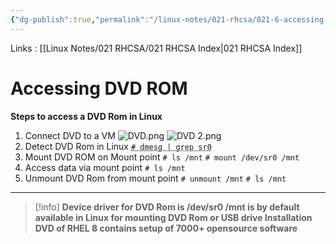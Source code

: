 ```yaml
---
{"dg-publish":true,"permalink":"/linux-notes/021-rhcsa/021-6-accessing-dvd-rom/021-6-1-accessing-dvd-rom/"}
---
```


Links : [[Linux Notes/021 RHCSA/021 RHCSA Index\|021 RHCSA Index]]

# Accessing DVD ROM

**Steps to access a DVD Rom in Linux**

1. Connect DVD to a VM
	![DVD.png](/img/user/Linux%20Notes/assets/DVD.png)
	![DVD 2.png](/img/user/Linux%20Notes/assets/DVD%202.png)
1. Detect DVD Rom in Linux
	<abbr title="dmesg shows all hardware information">`# dmesg | grep sr0`</abbr>
3. Mount DVD ROM on Mount point
	`# ls /mnt`
	`# mount /dev/sr0 /mnt`
4. Access data via mount point
	`# ls /mnt`
5. Unmount DVD Rom from mount point
	`# unmount /mnt`
	`# ls /mnt`

<hr>

>[!info]
**Device driver for DVD Rom is /dev/sr0
/mnt is by default available in Linux for mounting DVD Rom or USB drive
Installation DVD of RHEL 8 contains setup of 7000+ opensource software**

